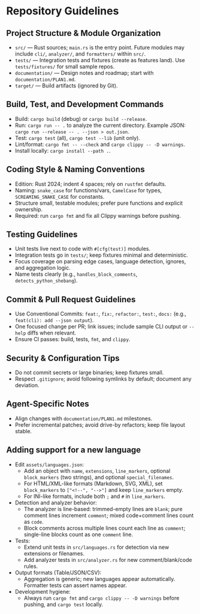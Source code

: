# Repository Guidelines

## Project Structure & Module Organization

- `src/` — Rust sources; `main.rs` is the entry point. Future modules may include `cli/`, `analyzer/`, and `formatters/` within `src/`.
- `tests/` — Integration tests and fixtures (create as features land). Use `tests/fixtures/` for small sample repos.
- `documentation/` — Design notes and roadmap; start with `documentation/PLAN1.md`.
- `target/` — Build artifacts (ignored by Git).

## Build, Test, and Development Commands

- Build: `cargo build` (debug) or `cargo build --release`.
- Run: `cargo run -- .` to analyze the current directory. Example JSON: `cargo run --release -- . --json > out.json`.
- Test: `cargo test` (all), `cargo test --lib` (unit only).
- Lint/format: `cargo fmt -- --check` and `cargo clippy -- -D warnings`.
- Install locally: `cargo install --path .`.

## Coding Style & Naming Conventions

- Edition: Rust 2024; indent 4 spaces; rely on `rustfmt` defaults.
- Naming: `snake_case` for functions/vars, `CamelCase` for types, `SCREAMING_SNAKE_CASE` for constants.
- Structure small, testable modules; prefer pure functions and explicit ownership.
- Required: run `cargo fmt` and fix all Clippy warnings before pushing.

## Testing Guidelines

- Unit tests live next to code with `#[cfg(test)]` modules.
- Integration tests go in `tests/`; keep fixtures minimal and deterministic.
- Focus coverage on parsing edge cases, language detection, ignores, and aggregation logic.
- Name tests clearly (e.g., `handles_block_comments`, `detects_python_shebang`).

## Commit & Pull Request Guidelines

- Use Conventional Commits: `feat:`, `fix:`, `refactor:`, `test:`, `docs:` (e.g., `feat(cli): add --json output`).
- One focused change per PR; link issues; include sample CLI output or `--help` diffs when relevant.
- Ensure CI passes: build, tests, `fmt`, and `clippy`.

## Security & Configuration Tips

- Do not commit secrets or large binaries; keep fixtures small.
- Respect `.gitignore`; avoid following symlinks by default; document any deviation.

## Agent-Specific Notes

- Align changes with `documentation/PLAN1.md` milestones.
- Prefer incremental patches; avoid drive-by refactors; keep file layout stable.

## Adding support for a new language

- Edit `assets/languages.json`:
  - Add an object with `name`, `extensions`, `line_markers`, optional `block_markers` (two strings), and optional `special_filenames`.
  - For HTML/XML-like formats (Markdown, SVG, XML), set `block_markers` to `["<!--", "-->"]` and keep `line_markers` empty.
  - For INI-like formats, include both `;` and `#` in `line_markers`.
- Detection and analyzer behavior:
  - The analyzer is line-based: trimmed-empty lines are `blank`; pure comment lines increment `comment`; mixed code+comment lines count as `code`.
  - Block comments across multiple lines count each line as `comment`; single-line blocks count as one `comment` line.
- Tests:
  - Extend unit tests in `src/languages.rs` for detection via new extensions or filenames.
  - Add analyzer tests in `src/analyzer.rs` for new comment/blank/code rules.
- Output formats (Table/JSON/CSV):
  - Aggregation is generic; new languages appear automatically. Formatter tests can assert names appear.
- Development hygiene:
  - Always run `cargo fmt` and `cargo clippy -- -D warnings` before pushing, and `cargo test` locally.
